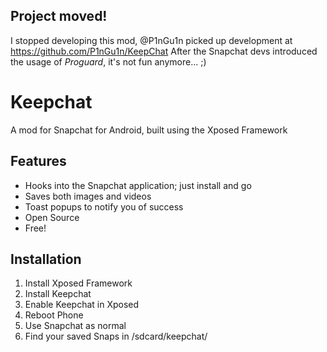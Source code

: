 ## Project moved!
I stopped developing this mod, @P1nGu1n picked up development at https://github.com/P1nGu1n/KeepChat
After the Snapchat devs introduced the usage of *Proguard*, it's not fun anymore... ;)

Keepchat
========

A mod for Snapchat for Android, built using the Xposed Framework

Features
--------
- Hooks into the Snapchat application; just install and go
- Saves both images and videos
- Toast popups to notify you of success
- Open Source
- Free!

Installation
------------
1. Install Xposed Framework
2. Install Keepchat
3. Enable Keepchat in Xposed
4. Reboot Phone
5. Use Snapchat as normal
6. Find your saved Snaps in /sdcard/keepchat/

